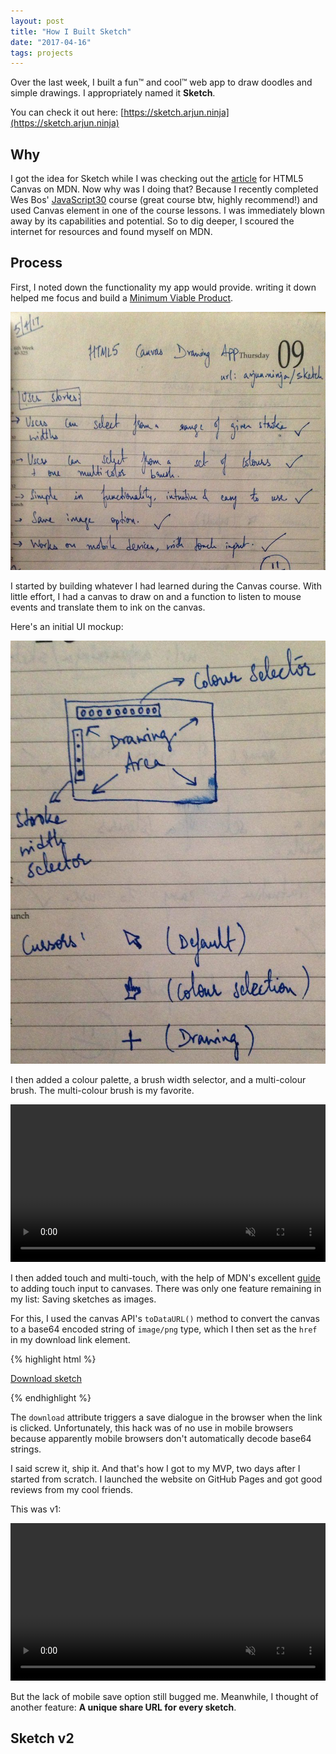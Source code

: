 ```yaml
---
layout: post
title: "How I Built Sketch"
date: "2017-04-16"
tags: projects
---
```


Over the last week, I built a fun&trade; and cool&trade; web app to draw doodles and simple drawings.
I appropriately named it **Sketch**.

You can check it out here: [https://sketch.arjun.ninja](https://sketch.arjun.ninja)

## Why

I got the idea for Sketch while I was checking out the [article](https://developer.mozilla.org/en-US/docs/Web/API/Canvas_API) for HTML5 Canvas on MDN.
Now why was I doing that? Because I recently completed Wes Bos' [JavaScript30](https://javascript30.com) course (great course btw, highly recommend!) and used Canvas element in one of the course lessons.
I was immediately blown away by its capabilities and potential.
So to dig deeper, I scoured the internet for resources and found myself on MDN.

## Process

First, I noted down the functionality my app would provide. writing it down helped me focus and build a [Minimum Viable Product](https://en.wikipedia.org/wiki/Minimum_viable_product).

![User Stories](images/user-stories.jpg)

I started by building whatever I had learned during the Canvas course.
With little effort, I had a canvas to draw on and a function to listen to mouse events and translate them to ink on the canvas.

Here's an initial UI mockup:

![UI Mockup](images/ui-mockup.jpg)

I then added a colour palette, a brush width selector, and a multi-colour brush. The multi-colour brush is my favorite.

<video autoplay="autoplay" loop="loop" muted="muted" width="100%" preload="auto"> <source src="images/sketch-color-selection.mp4"> </video>

I then added touch and multi-touch, with the help of MDN's excellent [guide](https://developer.mozilla.org/en-US/docs/Web/API/Touch_events) to adding touch input to canvases. There was only one feature remaining in my list: Saving sketches as images.

For this, I used the canvas API's `toDataURL()` method to convert the canvas to a base64 encoded string of `image/png` type, which I then set as the `href` in my download link element.

{% highlight html %}

<a href="#" download="drawing.png" onclick="saveImage()" class="action">
  Download sketch
</a>

{% endhighlight %}

The `download` attribute triggers a save dialogue in the browser when the link is clicked.
Unfortunately, this hack was of no use in mobile browsers because apparently mobile browsers don't automatically decode base64 strings.

I said screw it, ship it. And that's how I got to my MVP, two days after I started from scratch.
I launched the website on GitHub Pages and got good reviews from my cool friends.

This was v1:

<video autoplay="autoplay" loop="loop" muted="muted" width="100%" preload="auto"> <source src="images/sketch-v1.mp4"> </video>


But the lack of mobile save option still bugged me.
Meanwhile, I thought of another feature:
**A unique share URL for every sketch**.

## Sketch v2
